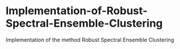 # Implementation-of-Robust-Spectral-Ensemble-Clustering
Implementation of the method Robust Spectral Ensemble Clustering 
